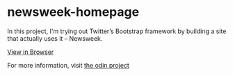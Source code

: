 # newsweek-homepage

In this project, I'm trying out Twitter’s Bootstrap framework by building a site that actually uses it – Newsweek.

<a href="https://tfb34.github.io/newsweek-homepage/">View in Browser</a>

For more information, visit <a href="https://www.theodinproject.com/courses/html5-and-css3/lessons/using-bootstrap">the odin project</a>
